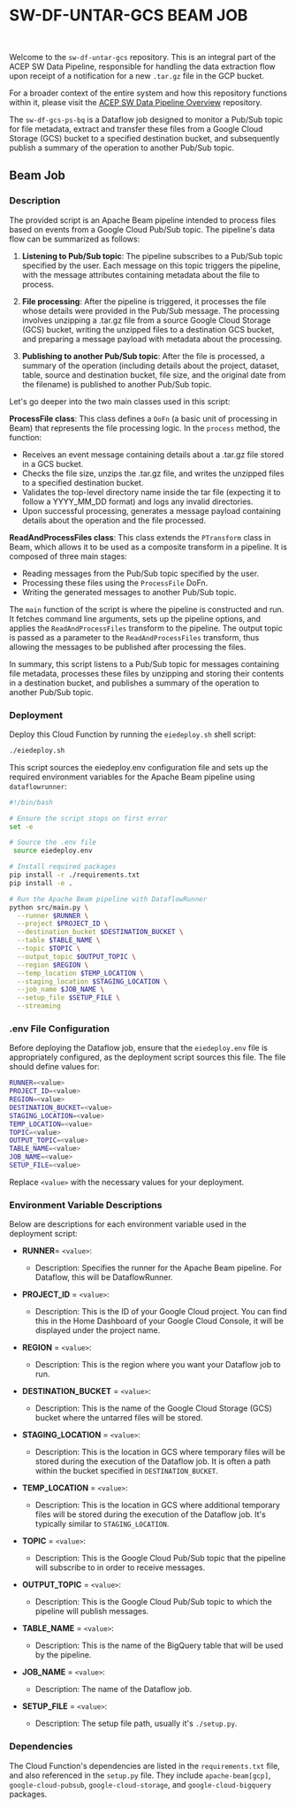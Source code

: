 # SW-DF-UNTAR-GCS BEAM JOB

<br>

Welcome to the `sw-df-untar-gcs` repository. This is an integral part of the ACEP SW Data Pipeline, responsible for handling the data extraction flow upon receipt of a notification for a new `.tar.gz` file in the GCP bucket.

For a broader context of the entire system and how this repository functions within it, please visit the [ACEP SW Data Pipeline Overview](https://github.com/acep-uaf/sw-stack) repository.

The `sw-df-gcs-ps-bq` is a Dataflow job designed to monitor a Pub/Sub topic for file metadata, extract and transfer these files from a Google Cloud Storage (GCS) bucket to a specified destination bucket, and subsequently publish a summary of the operation to another Pub/Sub topic.

## Beam Job

### Description

The provided script is an Apache Beam pipeline intended to process files based on events from a Google Cloud Pub/Sub topic. The pipeline's data flow can be summarized as follows:

1. **Listening to Pub/Sub topic**: The pipeline subscribes to a Pub/Sub topic specified by the user. Each message on this topic triggers the pipeline, with the message attributes containing metadata about the file to process.

2. **File processing**: After the pipeline is triggered, it processes the file whose details were provided in the Pub/Sub message. The processing involves unzipping a .tar.gz file from a source Google Cloud Storage (GCS) bucket, writing the unzipped files to a destination GCS bucket, and preparing a message payload with metadata about the processing.

3. **Publishing to another Pub/Sub topic**: After the file is processed, a summary of the operation (including details about the project, dataset, table, source and destination bucket, file size, and the original date from the filename) is published to another Pub/Sub topic.

Let's go deeper into the two main classes used in this script:

**ProcessFile class**: This class defines a `DoFn` (a basic unit of processing in Beam) that represents the file processing logic. In the `process` method, the function:

- Receives an event message containing details about a .tar.gz file stored in a GCS bucket.
- Checks the file size, unzips the .tar.gz file, and writes the unzipped files to a specified destination bucket.
- Validates the top-level directory name inside the tar file (expecting it to follow a YYYY_MM_DD format) and logs any invalid directories.
- Upon successful processing, generates a message payload containing details about the operation and the file processed.

**ReadAndProcessFiles class**: This class extends the `PTransform` class in Beam, which allows it to be used as a composite transform in a pipeline. It is composed of three main stages:

- Reading messages from the Pub/Sub topic specified by the user.
- Processing these files using the `ProcessFile` DoFn.
- Writing the generated messages to another Pub/Sub topic.

The `main` function of the script is where the pipeline is constructed and run. It fetches command line arguments, sets up the pipeline options, and applies the `ReadAndProcessFiles` transform to the pipeline. The output topic is passed as a parameter to the `ReadAndProcessFiles` transform, thus allowing the messages to be published after processing the files.

In summary, this script listens to a Pub/Sub topic for messages containing file metadata, processes these files by unzipping and storing their contents in a destination bucket, and publishes a summary of the operation to another Pub/Sub topic.


### Deployment

Deploy this Cloud Function by running the `eiedeploy.sh` shell script:

```bash
./eiedeploy.sh
```

This script sources the eiedeploy.env configuration file and sets up the required environment variables for the Apache Beam pipeline using `dataflowrunner`:

```bash
#!/bin/bash

# Ensure the script stops on first error
set -e

# Source the .env file
 source eiedeploy.env

# Install required packages
pip install -r ./requirements.txt
pip install -e .

# Run the Apache Beam pipeline with DataflowRunner
python src/main.py \
  --runner $RUNNER \
  --project $PROJECT_ID \
  --destination_bucket $DESTINATION_BUCKET \
  --table $TABLE_NAME \
  --topic $TOPIC \
  --output_topic $OUTPUT_TOPIC \
  --region $REGION \
  --temp_location $TEMP_LOCATION \
  --staging_location $STAGING_LOCATION \
  --job_name $JOB_NAME \
  --setup_file $SETUP_FILE \
  --streaming
```

### .env File Configuration

Before deploying the Dataflow job, ensure that the `eiedeploy.env` file is appropriately configured, as the deployment script sources this file. The file should define values for:

```bash
RUNNER=<value>
PROJECT_ID=<value>
REGION=<value>
DESTINATION_BUCKET=<value>
STAGING_LOCATION=<value>
TEMP_LOCATION=<value>
TOPIC=<value>
OUTPUT_TOPIC=<value>
TABLE_NAME=<value>
JOB_NAME=<value>
SETUP_FILE=<value>
```

Replace `<value>` with the necessary values for your deployment.

### Environment Variable Descriptions
Below are descriptions for each environment variable used in the deployment script:

- **RUNNER**= `<value>`:
    - Description: Specifies the runner for the Apache Beam pipeline. For Dataflow, this will be DataflowRunner.

- **PROJECT_ID** = `<value>`: 
    - Description: This is the ID of your Google Cloud project. You can find this in the Home Dashboard of your Google Cloud Console, it will be displayed under the project name. 

- **REGION** = `<value>`: 
    - Description: This is the region where you want your Dataflow job to run.

- **DESTINATION_BUCKET** = `<value>`: 
    - Description: This is the name of the Google Cloud Storage (GCS) bucket where the untarred files will be stored.

- **STAGING_LOCATION** = `<value>`:
    - Description: This is the location in GCS where temporary files will be stored during the execution of the Dataflow job. It is often a path within the bucket specified in `DESTINATION_BUCKET`. 

- **TEMP_LOCATION** = `<value>`: 
    - Description: This is the location in GCS where additional temporary files will be stored during the execution of the Dataflow job. It's typically similar to `STAGING_LOCATION`.

- **TOPIC** = `<value>`: 
    - Description: This is the Google Cloud Pub/Sub topic that the pipeline will subscribe to in order to receive messages.

- **OUTPUT_TOPIC** = `<value>`: 
    - Description: This is the Google Cloud Pub/Sub topic to which the pipeline will publish messages.

- **TABLE_NAME** = `<value>`: 
    - Description: This is the name of the BigQuery table that will be used by the pipeline.

- **JOB_NAME** = `<value>`:
    - Description: The name of the Dataflow job.

- **SETUP_FILE** = `<value>`:
    - Description: The setup file path, usually it's `./setup.py`.

### Dependencies

The Cloud Function's dependencies are listed in the `requirements.txt` file, and also referenced in the `setup.py` file. They include `apache-beam[gcp]`, `google-cloud-pubsub`, `google-cloud-storage`, and `google-cloud-bigquery` packages.

